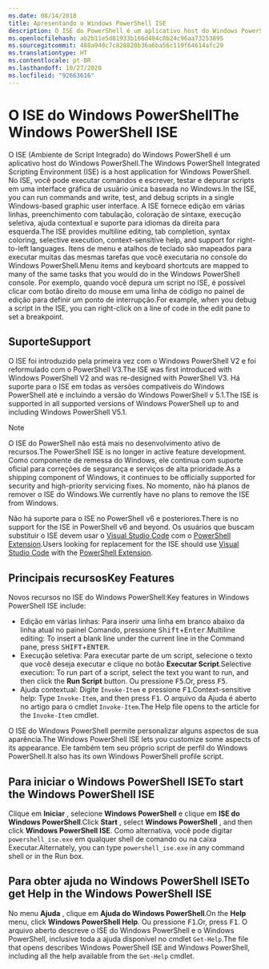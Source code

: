 ```yaml
---
ms.date: 08/14/2018
title: Apresentando o Windows PowerShell ISE
description: O ISE do PowerShell é um aplicativo host do Windows PowerShell que permite executar comandos e escrever, testar e depurar scripts em uma interface gráfica de usuário única baseada em Windows.
ms.openlocfilehash: ab2b11e5d81933b166d404c0b24c96aa73253895
ms.sourcegitcommit: 488a940c7c828820b36a6ba56c119f64614afc29
ms.translationtype: HT
ms.contentlocale: pt-BR
ms.lasthandoff: 10/27/2020
ms.locfileid: "92663616"
---
```

# <a name="the-windows-powershell-ise"></a><span data-ttu-id="079fd-103">O ISE do Windows PowerShell</span><span class="sxs-lookup"><span data-stu-id="079fd-103">The Windows PowerShell ISE</span></span>

<span data-ttu-id="079fd-104">O ISE (Ambiente de Script Integrado) do Windows PowerShell é um aplicativo host do Windows PowerShell.</span><span class="sxs-lookup"><span data-stu-id="079fd-104">The Windows PowerShell Integrated Scripting Environment (ISE) is a host application for Windows PowerShell.</span></span> <span data-ttu-id="079fd-105">No ISE, você pode executar comandos e escrever, testar e depurar scripts em uma interface gráfica de usuário única baseada no Windows.</span><span class="sxs-lookup"><span data-stu-id="079fd-105">In the ISE, you can run commands and write, test, and debug scripts in a single Windows-based graphic user interface.</span></span> <span data-ttu-id="079fd-106">A ISE fornece edição em várias linhas, preenchimento com tabulação, coloração de sintaxe, execução seletiva, ajuda contextual e suporte para idiomas da direita para esquerda.</span><span class="sxs-lookup"><span data-stu-id="079fd-106">The ISE provides multiline editing, tab completion, syntax coloring, selective execution, context-sensitive help, and support for right-to-left languages.</span></span> <span data-ttu-id="079fd-107">Itens de menu e atalhos de teclado são mapeados para executar muitas das mesmas tarefas que você executaria no console do Windows PowerShell.</span><span class="sxs-lookup"><span data-stu-id="079fd-107">Menu items and keyboard shortcuts are mapped to many of the same tasks that you would do in the Windows PowerShell console.</span></span> <span data-ttu-id="079fd-108">Por exemplo, quando você depura um script no ISE, é possível clicar com botão direito do mouse em uma linha de código no painel de edição para definir um ponto de interrupção.</span><span class="sxs-lookup"><span data-stu-id="079fd-108">For example, when you debug a script in the ISE, you can right-click on a line of code in the edit pane to set a breakpoint.</span></span>

## <a name="support"></a><span data-ttu-id="079fd-109">Suporte</span><span class="sxs-lookup"><span data-stu-id="079fd-109">Support</span></span>

<span data-ttu-id="079fd-110">O ISE foi introduzido pela primeira vez com o Windows PowerShell V2 e foi reformulado com o PowerShell V3.</span><span class="sxs-lookup"><span data-stu-id="079fd-110">The ISE was first introduced with Windows PowerShell V2 and was re-designed with PowerShell V3.</span></span> <span data-ttu-id="079fd-111">Há suporte para o ISE em todas as versões compatíveis do Windows PowerShell até e incluindo a versão do Windows PowerShell v 5.1.</span><span class="sxs-lookup"><span data-stu-id="079fd-111">The ISE is supported in all supported versions of Windows PowerShell up to and including Windows PowerShell V5.1.</span></span>

> [!NOTE]
> <span data-ttu-id="079fd-112">O ISE do PowerShell não está mais no desenvolvimento ativo de recursos.</span><span class="sxs-lookup"><span data-stu-id="079fd-112">The PowerShell ISE is no longer in active feature development.</span></span> <span data-ttu-id="079fd-113">Como componente de remessa do Windows, ele continua com suporte oficial para correções de segurança e serviços de alta prioridade.</span><span class="sxs-lookup"><span data-stu-id="079fd-113">As a shipping component of Windows, it continues to be officially supported for security and high-priority servicing fixes.</span></span>
> <span data-ttu-id="079fd-114">No momento, não há planos de remover o ISE do Windows.</span><span class="sxs-lookup"><span data-stu-id="079fd-114">We currently have no plans to remove the ISE from Windows.</span></span>
>
> <span data-ttu-id="079fd-115">Não há suporte para o ISE no PowerShell v6 e posteriores.</span><span class="sxs-lookup"><span data-stu-id="079fd-115">There is no support for the ISE in PowerShell v6 and beyond.</span></span> <span data-ttu-id="079fd-116">Os usuários que buscam substituir o ISE devem usar o [Visual Studio Code](https://code.visualstudio.com/) com o [PowerShell Extension](https://marketplace.visualstudio.com/items?itemName=ms-vscode.PowerShell).</span><span class="sxs-lookup"><span data-stu-id="079fd-116">Users looking for replacement for the ISE should use [Visual Studio Code](https://code.visualstudio.com/) with the [PowerShell Extension](https://marketplace.visualstudio.com/items?itemName=ms-vscode.PowerShell).</span></span>

## <a name="key-features"></a><span data-ttu-id="079fd-117">Principais recursos</span><span class="sxs-lookup"><span data-stu-id="079fd-117">Key Features</span></span>

<span data-ttu-id="079fd-118">Novos recursos no ISE do Windows PowerShell:</span><span class="sxs-lookup"><span data-stu-id="079fd-118">Key features in Windows PowerShell ISE include:</span></span>

- <span data-ttu-id="079fd-119">Edição em várias linhas: Para inserir uma linha em branco abaixo da linha atual no painel Comando, pressione <kbd>Shift</kbd>+<kbd>Enter</kbd>.</span><span class="sxs-lookup"><span data-stu-id="079fd-119">Multiline editing: To insert a blank line under the current line in the Command pane, press <kbd>SHIFT</kbd>+<kbd>ENTER</kbd>.</span></span>
- <span data-ttu-id="079fd-120">Execução seletiva: Para executar parte de um script, selecione o texto que você deseja executar e clique no botão **Executar Script**.</span><span class="sxs-lookup"><span data-stu-id="079fd-120">Selective execution: To run part of a script, select the text you want to run, and then click the **Run Script** button.</span></span> <span data-ttu-id="079fd-121">Ou pressione <kbd>F5</kbd>.</span><span class="sxs-lookup"><span data-stu-id="079fd-121">Or, press <kbd>F5</kbd>.</span></span>
- <span data-ttu-id="079fd-122">Ajuda contextual: Digite `Invoke-Item` e pressione <kbd>F1</kbd>.</span><span class="sxs-lookup"><span data-stu-id="079fd-122">Context-sensitive help: Type `Invoke-Item`, and then press <kbd>F1</kbd>.</span></span> <span data-ttu-id="079fd-123">O arquivo da Ajuda é aberto no artigo para o cmdlet `Invoke-Item`.</span><span class="sxs-lookup"><span data-stu-id="079fd-123">The Help file opens to the article for the `Invoke-Item` cmdlet.</span></span>

<span data-ttu-id="079fd-124">O ISE do Windows PowerShell permite personalizar alguns aspectos de sua aparência.</span><span class="sxs-lookup"><span data-stu-id="079fd-124">The Windows PowerShell ISE lets you customize some aspects of its appearance.</span></span> <span data-ttu-id="079fd-125">Ele também tem seu próprio script de perfil do Windows PowerShell.</span><span class="sxs-lookup"><span data-stu-id="079fd-125">It also has its own Windows PowerShell profile script.</span></span>

## <a name="to-start-the-windows-powershell-ise"></a><span data-ttu-id="079fd-126">Para iniciar o Windows PowerShell ISE</span><span class="sxs-lookup"><span data-stu-id="079fd-126">To start the Windows PowerShell ISE</span></span>

<span data-ttu-id="079fd-127">Clique em **Iniciar** , selecione **Windows PowerShell** e clique em **ISE do Windows PowerShell**.</span><span class="sxs-lookup"><span data-stu-id="079fd-127">Click **Start** , select **Windows PowerShell** , and then click **Windows PowerShell ISE**.</span></span>
<span data-ttu-id="079fd-128">Como alternativa, você pode digitar `powershell_ise.exe` em qualquer shell de comando ou na caixa Executar.</span><span class="sxs-lookup"><span data-stu-id="079fd-128">Alternately, you can type `powershell_ise.exe` in any command shell or in the Run box.</span></span>

## <a name="to-get-help-in-the-windows-powershell-ise"></a><span data-ttu-id="079fd-129">Para obter ajuda no Windows PowerShell ISE</span><span class="sxs-lookup"><span data-stu-id="079fd-129">To get Help in the Windows PowerShell ISE</span></span>

<span data-ttu-id="079fd-130">No menu **Ajuda** , clique em **Ajuda do Windows PowerShell**.</span><span class="sxs-lookup"><span data-stu-id="079fd-130">On the **Help** menu, click **Windows PowerShell Help**.</span></span> <span data-ttu-id="079fd-131">Ou pressione <kbd>F1</kbd>.</span><span class="sxs-lookup"><span data-stu-id="079fd-131">Or, press <kbd>F1</kbd>.</span></span> <span data-ttu-id="079fd-132">O arquivo aberto descreve o ISE do Windows PowerShell e o Windows PowerShell, inclusive toda a ajuda disponível no cmdlet `Get-Help`.</span><span class="sxs-lookup"><span data-stu-id="079fd-132">The file that opens describes Windows PowerShell ISE and Windows PowerShell, including all the help available from the `Get-Help` cmdlet.</span></span>
